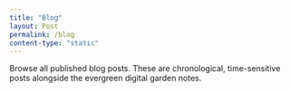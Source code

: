 ```yaml
---
title: "Blog"
layout: Post
permalink: /blog
content-type: "static"
---
```


Browse all published blog posts. These are chronological, time-sensitive posts alongside the evergreen digital garden notes. 